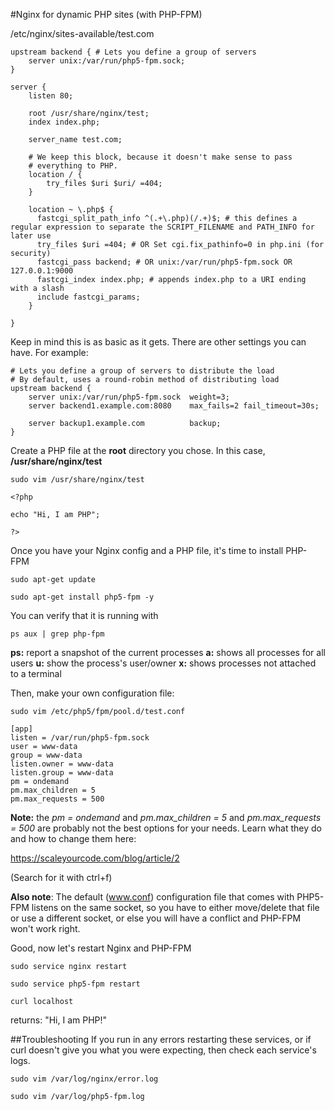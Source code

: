 #Nginx for dynamic PHP sites (with PHP-FPM)

/etc/nginx/sites-available/test.com

```
upstream backend { # Lets you define a group of servers
	server unix:/var/run/php5-fpm.sock;
}

server {
	listen 80;

	root /usr/share/nginx/test;
	index index.php;

	server_name test.com;
 
 	# We keep this block, because it doesn't make sense to pass
	# everything to PHP.
	location / {
		try_files $uri $uri/ =404;
	} 

	location ~ \.php$ {
	  fastcgi_split_path_info ^(.+\.php)(/.+)$; # this defines a regular expression to separate the SCRIPT_FILENAME and PATH_INFO for later use
	  try_files $uri =404; # OR Set cgi.fix_pathinfo=0 in php.ini (for security)
	  fastcgi_pass backend; # OR unix:/var/run/php5-fpm.sock OR 127.0.0.1:9000
	  fastcgi_index index.php; # appends index.php to a URI ending with a slash
	  include fastcgi_params;
	}

}
```

Keep in mind this is as basic as it gets. There are other settings you can have. For example:

```
# Lets you define a group of servers to distribute the load
# By default, uses a round-robin method of distributing load
upstream backend {
	server unix:/var/run/php5-fpm.sock 	weight=3;
	server backend1.example.com:8080	max_fails=2 fail_timeout=30s;

	server backup1.example.com 			backup;
}
```

Create a PHP file at the **root** directory you chose. In this case, **/usr/share/nginx/test**

```
sudo vim /usr/share/nginx/test
```

```
<?php

echo "Hi, I am PHP";

?>
```

Once you have your Nginx config and a PHP file, it's time to install PHP-FPM

```
sudo apt-get update
```

```
sudo apt-get install php5-fpm -y
```

You can verify that it is running with

```
ps aux | grep php-fpm
```

**ps:** report a snapshot of the current processes
**a:** shows all processes for all users
**u:** show the process's user/owner
**x:** shows processes not attached to a terminal

Then, make your own configuration file:

```
sudo vim /etc/php5/fpm/pool.d/test.conf
```

```
[app]
listen = /var/run/php5-fpm.sock
user = www-data
group = www-data
listen.owner = www-data
listen.group = www-data
pm = ondemand
pm.max_children = 5
pm.max_requests = 500
```

**Note:** the *pm = ondemand* and *pm.max_children = 5* and *pm.max_requests = 500* are probably not the best options for your needs. Learn what they do and how to change them here:

https://scaleyourcode.com/blog/article/2

(Search for it with ctrl+f)

**Also note**: The default (www.conf) configuration file that comes with PHP5-FPM listens on the same socket, so you have to either move/delete that file or use a different socket, or else you will have a conflict and PHP-FPM won't work right.

Good, now let's restart Nginx and PHP-FPM

```
sudo service nginx restart
```

```
sudo service php5-fpm restart
```

```
curl localhost
```

returns: "Hi, I am PHP!"

##Troubleshooting
If you run in any errors restarting these services, or if curl doesn't give you what you were expecting, then check each service's logs.

```
sudo vim /var/log/nginx/error.log
```

```
sudo vim /var/log/php5-fpm.log
```
